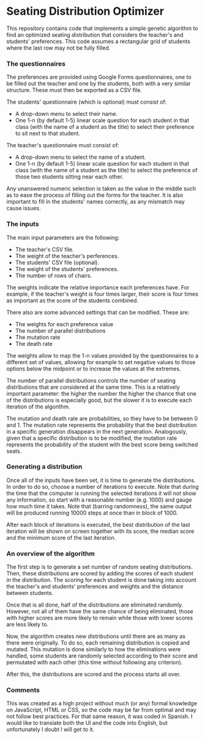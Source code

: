 # Seating Distribution Optimizer

This repository contains code that implements a simple genetic algorithm to find an optimized seating distribution that considers the teacher's and students' preferences. This code assumes a rectangular grid of students where the last row may not be fully filled.

### The questionnaires

The preferences are provided using Google Forms questionnaires, one to be filled out the teacher and one by the students, both with a very similar structure. These must then be exported as a CSV file.

The students' questionnaire (which is optional) must consist of:
* A drop-down menu to select their name.
* One 1-n (by default 1-5) linear scale question for each student in that class (with the name of a student as the title) to select their preference to sit next to that student.

The teacher's questionnaire must consist of:
* A drop-down menu to select the name of a student.
* One 1-n (by default 1-5) linear scale question for each student in that class (with the name of a student as the title) to select the preference of those two students sitting near each other.

Any unanswered numeric selection is taken as the value in the middle such as to ease the process of filling out the forms for the teacher. It is also important to fill in the students' names correctly, as any mismatch may cause issues.

### The inputs

The main input parameters are the following:
* The teacher's CSV file.
* The weight of the teacher's perferences.
* The students' CSV file (optional).
* The weight of the students' preferences.
* The number of rows of chairs.

The weights indicate the relative importance each preferences have. For example, if the teacher's weight is four times larger, their score is four times as important as the score of the students combined.

There also are some advanced settings that can be modified. These are:
* The weights for each preference value
* The number of parallel distributions
* The mutation rate
* The death rate

The weights allow to map the 1-n values provided by the questionnaires to a different set of values, allowing for example to set negative values to those options below the midpoint or to increase the values at the extremes.

The number of parallel distributions controls the number of seating distributions that are considered at the same time. This is a relatively important parameter: the higher the number the higher the chance that one of the distributions is especially good, but the slower it is to execute each iteration of the algorithm.

The mutation and death rate are probabilities, so they have to be between 0 and 1. The mutation rate represents the probability that the best distribution in a specific generation disappears in the next generation. Analogously, given that a specific distribution is to be modified, the mutation rate represents the probability of the student with the best score being switched seats.

### Generating a distribution

Once all of the inputs have been set, it is time to generate the distributions. In order to do so, choose a number of iterations to execute. Note that during the time that the computer is running the selected iterations it will not show any information, so start with a reasonable number (e.g. 1000) and gauge how much time it takes. Note that (barring randomness), the same output will be produced running 10000 steps at once than in block of 1000.

After each block of iterations is executed, the best distribution of the last iteration will be shown on screen together with its score, the median score and the minimum score of the last iteration.

### An overview of the algorithm

The first step is to generate a set number of random seating distributions. Then, these distributions are scored by adding the scores of each student in the distribution. The scoring for each student is done taking into account the teacher's and students' preferences and weights and the distance between students.

Once that is all done, half of the distributions are eliminated randomly. However, not all of them have the same chance of being eliminated, those with higher scores are more likely to remain while those with lower scores are less likely to.

Now, the algorithm creates new distributions until there are as many as there were originally. To do so, each remaining distribution is copied and mutated. This mutation is done similarly to how the eliminations were handled, some students are randomly selected according to their score and permutated with each other (this time without following any criterion).

After this, the distributions are scored and the process starts all over.

### Comments

This was created as a high project without much (or any) formal knowledge on JavaScript, HTML or CSS, so the code may be far from optimal and may not follow best practices. For that same reason, it was coded in Spanish. I would like to translate both the UI and the code into English, but unfortunately I doubt I will get to it.
